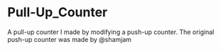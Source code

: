 # Pull-Up_Counter
A pull-up counter I made by modifying a push-up counter.
The original push-up counter was made by @shamjam
